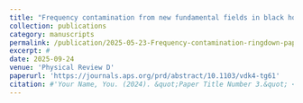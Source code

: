 ```yaml
---
title: "Frequency contamination from new fundamental fields in black hole ringdowns"
collection: publications
category: manuscripts
permalink: /publication/2025-05-23-Frequency-contamination-ringdown-paper-2.md
excerpt: #
date: 2025-09-24
venue: 'Physical Review D'
paperurl: 'https://journals.aps.org/prd/abstract/10.1103/vdk4-tg61'
citation: #'Your Name, You. (2024). &quot;Paper Title Number 3.&quot; <i>GitHub Journal of Bugs</i>. 1(3).'
---
```


